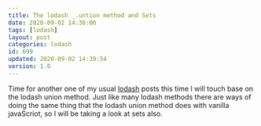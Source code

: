 ```yaml
---
title: The lodash _.untion method and Sets
date: 2020-09-02 14:38:00
tags: [lodash]
layout: post
categories: lodash
id: 699
updated: 2020-09-02 14:39:54
version: 1.0
---
```


Time for another one of my usual [lodash](https://lodash.com/) posts this time I will touch base on the lodash union method. Just like many lodash methods there are ways of doing the same thing that the lodash union method does with vanilla javaScriot, so I will be taking a look at sets also.

<!-- more -->
